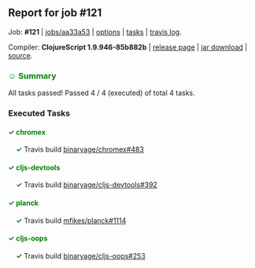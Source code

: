 ## Report for job #121

Job: **#121** | [jobs/aa33a53](https://github.com/cljs-oss/canary/commit/aa33a53b600a27f0a9570e59491c0993ecb8aecb) | [options](options.edn) | [tasks](tasks.edn) | [travis log](https://travis-ci.org/cljs-oss/canary/builds/290738821).

Compiler: **ClojureScript 1.9.946-85b882b** | [release page](https://github.com/cljs-oss/canary/releases/tag/r1.9.946-85b882b) | [jar download](https://github.com/cljs-oss/canary/releases/download/r1.9.946-85b882b/clojurescript-1.9.946-85b882b.jar) | [source](https://github.com/clojure/clojurescript/commit/85b882b728984734793d635c923bfab0f71ba00f).

### <b style='color:green'>☺ Summary</b>

All tasks passed! Passed 4 / 4 (executed) of total 4 tasks.

### Executed Tasks

#### <b style='color:green'>&#x2713; chromex</b>
&nbsp;&nbsp;&nbsp;&nbsp;<b style='color:green'>&#x2713;</b> Travis build [binaryage/chromex#483](https://travis-ci.org/binaryage/chromex/builds/290739521)<br>

#### <b style='color:green'>&#x2713; cljs-devtools</b>
&nbsp;&nbsp;&nbsp;&nbsp;<b style='color:green'>&#x2713;</b> Travis build [binaryage/cljs-devtools#392](https://travis-ci.org/binaryage/cljs-devtools/builds/290739524)<br>

#### <b style='color:green'>&#x2713; planck</b>
&nbsp;&nbsp;&nbsp;&nbsp;<b style='color:green'>&#x2713;</b> Travis build [mfikes/planck#1114](https://travis-ci.org/mfikes/planck/builds/290739520)<br>

#### <b style='color:green'>&#x2713; cljs-oops</b>
&nbsp;&nbsp;&nbsp;&nbsp;<b style='color:green'>&#x2713;</b> Travis build [binaryage/cljs-oops#253](https://travis-ci.org/binaryage/cljs-oops/builds/290739518)<br>
